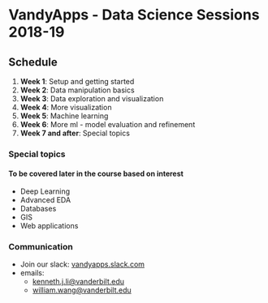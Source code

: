 # VandyApps - Data Science Sessions 2018-19

## Schedule
1. **Week 1**: Setup and getting started
2. **Week 2**: Data manipulation basics
3. **Week 3**: Data exploration and visualization
4. **Week 4**: More visualization
5. **Week 5**: Machine learning
6. **Week 6**: More ml - model evaluation and refinement
7. **Week 7 and after**: Special topics

### Special topics
#### To be covered later in the course based on interest
- Deep Learning
- Advanced EDA
- Databases
- GIS
- Web applications

### Communication
- Join our slack: [vandyapps.slack.com](vandyapps.slack.com)
- emails: 
	- kenneth.j.li@vanderbilt.edu
	- william.wang@vanderbilt.edu